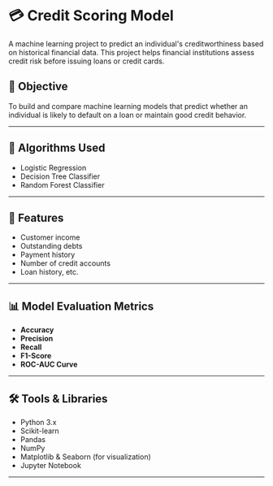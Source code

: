 # 💳 Credit Scoring Model

A machine learning project to predict an individual's creditworthiness based on historical financial data. This project helps financial institutions assess credit risk before issuing loans or credit cards.

## 📌 Objective

To build and compare machine learning models that predict whether an individual is likely to default on a loan or maintain good credit behavior.

---

## 🧠 Algorithms Used

- Logistic Regression
- Decision Tree Classifier
- Random Forest Classifier

---

## 🧾 Features

- Customer income
- Outstanding debts
- Payment history
- Number of credit accounts
- Loan history, etc.

---

## 📊 Model Evaluation Metrics

- **Accuracy**
- **Precision**
- **Recall**
- **F1-Score**
- **ROC-AUC Curve**

---

## 🛠️ Tools & Libraries

- Python 3.x
- Scikit-learn
- Pandas
- NumPy
- Matplotlib & Seaborn (for visualization)
- Jupyter Notebook

---


